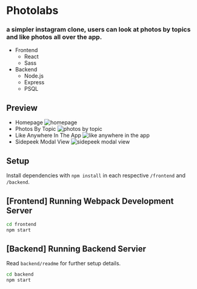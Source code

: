# Photolabs
### a simpler instagram clone, users can look at photos by topics and like photos all over the app.
  - Frontend 
      - React
      - Sass
  - Backend
      - Node.js
      - Express
      - PSQL


## Preview 

- Homepage
![homepage]()
- Photos By Topic
![photos by topic]()
- Like Anywhere In The App
![like anywhere in the app]()
- Sidepeek Modal View
![sidepeek modal view]()

## Setup

Install dependencies with `npm install` in each respective `/frontend` and `/backend`.

## [Frontend] Running Webpack Development Server

```sh
cd frontend
npm start
```

## [Backend] Running Backend Servier

Read `backend/readme` for further setup details.

```sh
cd backend
npm start
```
